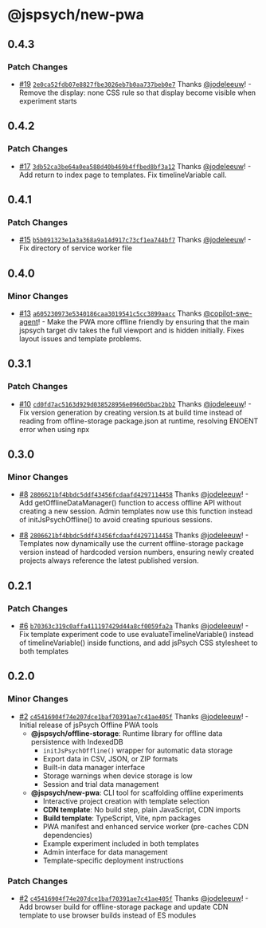 # @jspsych/new-pwa

## 0.4.3

### Patch Changes

- [#19](https://github.com/jspsych/offline-pwa/pull/19) [`2e0ca52fdb07e8827fbe3026eb7b0aa737beb0e7`](https://github.com/jspsych/offline-pwa/commit/2e0ca52fdb07e8827fbe3026eb7b0aa737beb0e7) Thanks [@jodeleeuw](https://github.com/jodeleeuw)! - Remove the display: none CSS rule so that display become visible when experiment starts

## 0.4.2

### Patch Changes

- [#17](https://github.com/jspsych/offline-pwa/pull/17) [`3db52ca3be64a0ea588d40b469b4ffbed8bf3a12`](https://github.com/jspsych/offline-pwa/commit/3db52ca3be64a0ea588d40b469b4ffbed8bf3a12) Thanks [@jodeleeuw](https://github.com/jodeleeuw)! - Add return to index page to templates. Fix timelineVariable call.

## 0.4.1

### Patch Changes

- [#15](https://github.com/jspsych/offline-pwa/pull/15) [`b5b091323e1a3a368a9a14d917c73cf1ea744bf7`](https://github.com/jspsych/offline-pwa/commit/b5b091323e1a3a368a9a14d917c73cf1ea744bf7) Thanks [@jodeleeuw](https://github.com/jodeleeuw)! - Fix directory of service worker file

## 0.4.0

### Minor Changes

- [#13](https://github.com/jspsych/offline-pwa/pull/13) [`a605230973e5340186caa3019541c5cc3899aacc`](https://github.com/jspsych/offline-pwa/commit/a605230973e5340186caa3019541c5cc3899aacc) Thanks [@copilot-swe-agent](https://github.com/apps/copilot-swe-agent)! - Make the PWA more offline friendly by ensuring that the main jspsych target div takes the full viewport and is hidden initially. Fixes layout issues and template problems.

## 0.3.1

### Patch Changes

- [#10](https://github.com/jspsych/offline-pwa/pull/10) [`cd0fd7ac5163d929d038528956e0960d5bac2bb2`](https://github.com/jspsych/offline-pwa/commit/cd0fd7ac5163d929d038528956e0960d5bac2bb2) Thanks [@jodeleeuw](https://github.com/jodeleeuw)! - Fix version generation by creating version.ts at build time instead of reading from offline-storage package.json at runtime, resolving ENOENT error when using npx

## 0.3.0

### Minor Changes

- [#8](https://github.com/jspsych/offline-pwa/pull/8) [`2806621bf4bbdc5ddf43456fcdaafd4297114458`](https://github.com/jspsych/offline-pwa/commit/2806621bf4bbdc5ddf43456fcdaafd4297114458) Thanks [@jodeleeuw](https://github.com/jodeleeuw)! - Add getOfflineDataManager() function to access offline API without creating a new session. Admin templates now use this function instead of initJsPsychOffline() to avoid creating spurious sessions.

- [#8](https://github.com/jspsych/offline-pwa/pull/8) [`2806621bf4bbdc5ddf43456fcdaafd4297114458`](https://github.com/jspsych/offline-pwa/commit/2806621bf4bbdc5ddf43456fcdaafd4297114458) Thanks [@jodeleeuw](https://github.com/jodeleeuw)! - Templates now dynamically use the current offline-storage package version instead of hardcoded version numbers, ensuring newly created projects always reference the latest published version.

## 0.2.1

### Patch Changes

- [#6](https://github.com/jspsych/offline-pwa/pull/6) [`b70363c319c0affa411197429d44a8cf0059fa2a`](https://github.com/jspsych/offline-pwa/commit/b70363c319c0affa411197429d44a8cf0059fa2a) Thanks [@jodeleeuw](https://github.com/jodeleeuw)! - Fix template experiment code to use evaluateTimelineVariable() instead of timelineVariable() inside functions, and add jsPsych CSS stylesheet to both templates

## 0.2.0

### Minor Changes

- [#2](https://github.com/jspsych/offline-pwa/pull/2) [`c45416904f74e207dce1baf70391ae7c41ae405f`](https://github.com/jspsych/offline-pwa/commit/c45416904f74e207dce1baf70391ae7c41ae405f) Thanks [@jodeleeuw](https://github.com/jodeleeuw)! - Initial release of jsPsych Offline PWA tools
  - **@jspsych/offline-storage**: Runtime library for offline data persistence with IndexedDB
    - `initJsPsychOffline()` wrapper for automatic data storage
    - Export data in CSV, JSON, or ZIP formats
    - Built-in data manager interface
    - Storage warnings when device storage is low
    - Session and trial data management
  - **@jspsych/new-pwa**: CLI tool for scaffolding offline experiments
    - Interactive project creation with template selection
    - **CDN template**: No build step, plain JavaScript, CDN imports
    - **Build template**: TypeScript, Vite, npm packages
    - PWA manifest and enhanced service worker (pre-caches CDN dependencies)
    - Example experiment included in both templates
    - Admin interface for data management
    - Template-specific deployment instructions

### Patch Changes

- [#2](https://github.com/jspsych/offline-pwa/pull/2) [`c45416904f74e207dce1baf70391ae7c41ae405f`](https://github.com/jspsych/offline-pwa/commit/c45416904f74e207dce1baf70391ae7c41ae405f) Thanks [@jodeleeuw](https://github.com/jodeleeuw)! - Add browser build for offline-storage package and update CDN template to use browser builds instead of ES modules
